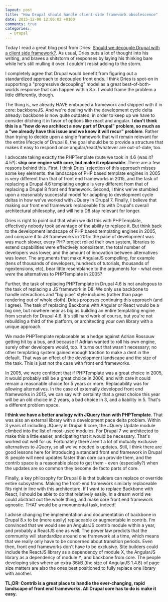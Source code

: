 ```yaml
---
layout: post
title: "How Drupal should handle client-side framework obsolescence"
date: 2015-12-08 12:06:02 +0100
comments: true
categories: 
  - Drupal
---
```

Today I read a great blog post from Dries: [Should we decouple Drupal with a client side framework?](http://buytaert.net/should-we-decouple-drupal-with-a-client-side-framework?utm_content=buffer17eab&utm_medium=social&utm_source=twitter.com&utm_campaign=buffer). As usual, Dries puts a lot of thought into his writing, and braves a shitstorm of responses by laying his thinking bare while he's still mulling it over. I couldn't resist adding to the storm.

I completely agree that Drupal would benefit from figuring out a standardized approach to decoupled front ends. I think Dries is spot-on in supporting a "progressive decoupling" model as a great best-of-both-worlds response that can happen within 8.x. I would frame the problem a little differently, though.

The thing is, we already HAVE embraced a framework and shipped with it in core: backboneJS. And we're dealing with the development cycle delta already: backbone is now quite outdated; in order to keep up we have to consider ditching it in favor of options like react and angular.  **I don't think this is a "how do we architect a new part of Drupal" problem, so much as a "we already have this issue and we know it will recur" problem**. Rather than trying to decide upon a single framework that will remain relevant for the entire lifecycle of Drupal 8, the goal should be to provide a structure that makes it easy to respond once angular/react/whatever are out-of-date, too.

I advocate taking exactly the PHPTemplate route we took in 4.6 (was it? 4.5?): **ship one engine with core, but make it replaceable**. There are a few reasons behind this. First, I think Dries' rejection of this approach misses some key elements: the landscape of PHP based template engines in 2005 is very different than that of front end frameworks in 2015, and the task of replacing a Drupal 4.6 templating engine is very different from that of replacing a Drupal 8 front end framework. Second, I think we've stumbled upon a reasonably successful model for adapting to development cycle deltas in how we've worked with JQuery in Drupal 7. Finally, I believe that making our front end framework replaceable fits with Drupal's overall architectural philosophy, and will help D8 stay relevant for longer.

Dries is right to point out that when we did this with PHPTemplate, effectively nobody took advantage of the ability to replace it. But think back to the development landscape of PHP based templating engines in 2005, and compare it to JS frameworks in 2015: the pace of development was was much slower, every PHP project rolled their own system, libraries to extend capabilities were effectively nonexistent, the total number of developers was lower, and the amount of innovation between alternatives was lower. The arguments that make AngularJS compelling, for example (tens of thousands of developers, hundreds of tutorials, thousands of ngextensions, etc), bear little resemblance to the arguments for - what even *were* the alternatives to PHPTemplate in 2005? 

Further, the task of replacing PHPTemplate in Drupal 4.6 is not analogous to the task of replacing a JS framework in D8. We only use backbone to handle interactions and "big pipe" style includes (rather than page rendering out of whole cloth). Dries proposes continuing this approach (and I agree). The task of replacing Backbone with Angular or React would be a big one, but nowhere near as big as building an entire templating engine from scratch for Drupal 4.6. It's still hard work of course, but you're not rebuilding a third of the platform, or architecting your own library with a unique approach.

We made PHPTemplate replaceable as a hedge against Adrian Rossouw getting hit by a bus, and because if Adrian wanted to roll his own engine, surely other developers would, too. It turns out that wasn't necessary; no other templating system gained enough traction to make a dent in the default. That was an effect of the development landscape and the size of the task. This is just not the case with front end frameworks.

In 2005, we were confident that if PHPTemplate was a great choice in 2005, it would probably still be a great choice in 2006, and with care it could remain a reasonable choice for 5 years or more. Replacability was for allowing alternatives. In the case of externally developed front end frameworks in 2015, we can say with certainty that a great choice this year will be an old choice in 2 years, a bad choice in 3, and a liability in 5. That's a different problem space.

**I think we have a better analogy with JQuery than with PHPTemplate**. That was also an external library with a development pace delta problem. Within 3 years of including JQuery in Drupal 6 core, the JQuery Update module climbed into the list of most-used modules. For Drupal 7 we architected to make this a little easier, anticipating that it would be necessary. That's worked out well for us. Fortunately there aren't a lot of mutually exclusive alternatives to JQuery, so all we've needed is updates. Still, I think there are good lessons here for introducing a standard front end framework in Drupal 8: people will need updates faster than core can provide them, and the contrib space is a reasonable place to get them - even (especially?) when the updates are so common they become de facto parts of core.

Finally, a key philosophy for Drupal 8 is that builders can replace or override entire subsystems. Making the front-end framework similarly replaceable fits right in line with this architecture. If I want to replace Backbone with React, I should be able to do that relatively easily. In a dream world we could abstract out the whole thing, and make core front end framework agnostic. THAT would be a monumental task, indeed!
 
I advise changing the implementation and documentation of backbone in Drupal 8.x to be (more easily) replaceable or augmentable in contrib. I'm convinced that we would see an AngularJS contrib module within a year, and probably a ReactJS one as well. The power law predicts that the community will standardize around one framework at a time, which means that we really only have to be concerned about transition periods. Even then, front end frameworks don't have to be exclusive. Site builders could include the ReactJS library as a dependency of module X, the AngularJS library as a dependency of module Y, and backbone from core. The people developing sites where an extra 36kB (the size of AngularJS 1.4.8) of page size matters are also the ones best positioned to fully replace one library with another.

**TL;DR: Contrib is a great place to handle the ever-changing, rapid landscape of front end frameworks. All Drupal core has to do is make it easy.**
